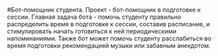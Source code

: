 #Бот-помощник студента.
Проект - бот-помощник в подготовке к сессии. Главная задача бота - помочь студенту правильно распределить время в подготовке к сессии, 
составив расписание, и стимулировать начать готовиться к ней периодическими напоминаниями. 
Также бот может помочь студенту расслабиться во время подготовки рекомендацией музыки или забавным анекдотом.
